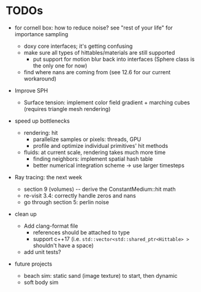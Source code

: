 # TODOs

* for cornell box: how to reduce noise? see "rest of your life" for importance sampling
  * doxy core interfaces; it's getting confusing
  * make sure all types of hittables/materials are still supported
    * put support for motion blur back into interfaces (Sphere class is the only one for now)
  * find where nans are coming from (see 12.6 for our current workaround)

* Improve SPH
  * Surface tension: implement color field gradient + marching cubes (requires triangle mesh rendering)

* speed up bottlenecks
  * rendering: hit
      * parallelize samples or pixels: threads, GPU
      * profile and optimize individual primitives' hit methods
  * fluids: at current scale, rendering takes much more time
    * finding neighbors: implement spatial hash table
    * better numerical integration scheme -> use larger timesteps

* Ray tracing: the next week
  * section 9 (volumes) -- derive the ConstantMedium::hit math
  * re-visit 3.4: correctly handle zeros and nans
  * go through section 5: perlin noise

* clean up
  * Add clang-format file
    * references should be attached to type
    * support c++17 (i.e. `std::vector<std::shared_ptr<Hittable> >` shouldn't have a space)
  * add unit tests?

* future projects
  * beach sim: static sand (image texture) to start, then dynamic
  * soft body sim
